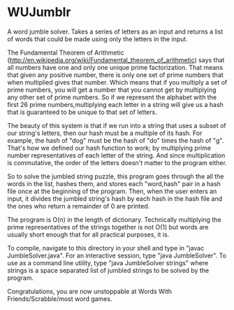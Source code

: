 WUJumblr
========

A word jumble solver.  Takes a series of letters as an input and returns a list of words that could be made 
using only the letters in the input.

The Fundamental Theorem of Arithmetic (http://en.wikipedia.org/wiki/Fundamental_theorem_of_arithmetic)
says that all numbers have one and only one unique prime factorization.  That means that given any positive number, 
there is only one set of prime numbers that when multiplied gives that number.  Which means that if you multiply 
a set of prime numbers, you will get a number that you cannot get by multiplying any other set of prime numbers.  So 
if we represent the alphabet with the first 26 prime numbers,multiplying each letter in a string will give us a 
hash that is guaranteed to be unique to that set of letters. 

The beauty of this system is that if we run into a string that uses a subset of our string's letters, then our hash must 
be a multiple of its hash. For example, the hash of "dog" must be the hash of "do" times the hash of "g".  That's how we 
defined our hash function to work; by multiplying prime number representatives of each letter of the string.  And since 
multiplication is commutative, the order of the letters doesn't matter to the program either.

So to solve the jumbled string puzzle, this program goes through the all the words in the list, hashes them, and stores each 
"word,hash" pair in a hash file once at the beginning of the program.  Then, when the user enters an input, it divides the 
jumbled string's hash by each hash in the hash file and the ones who return a remainder of 0 are printed.

The program is O(n) in the length of dictionary.  Technically multiplying the prime representatives of the strings together
is not O(1) but words are usually short enough that for all practical purposes, it is.

To compile, navigate to this directory in your shell and type in "javac JumbleSolver.java".
For an interactive session, type "java JumbleSolver".
To use as a command line utility, type "java JumbleSolver strings" where strings is a space separated list of jumbled strings to be 
solved by the program.  

Congratulations, you are now unstoppable at Words With Friends/Scrabble/most word games.
